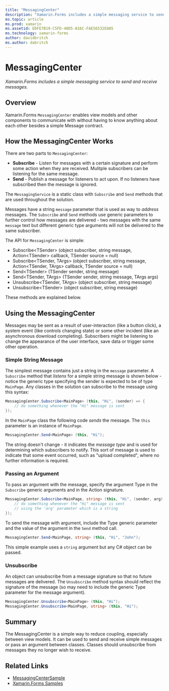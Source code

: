 ```yaml
---
title: "MessagingCenter"
description: "Xamarin.Forms includes a simple messaging service to send and receive messages."
ms.topic: article
ms.prod: xamarin
ms.assetid: EDFE7B19-C5FD-40D5-816C-FAE56532E885
ms.technology: xamarin-forms
author: davidbritch
ms.author: dabritch
---
```


# MessagingCenter

_Xamarin.Forms includes a simple messaging service to send and receive messages._

<a name="Overview" />


## Overview

Xamarin.Forms `MessagingCenter` enables view models and other components to communicate with without having to know anything about each other besides a simple Message contract.

 <a name="How_the_MessagingCenter_Works" />


## How the MessagingCenter Works

There are two parts to `MessagingCenter`:

-  **Subscribe** - Listen for messages with a certain signature and perform some action when they are received. Mulitple subscribers can be listening for the same message.
-  **Send** - Publish a message for listeners to act upon. If no listeners have subscribed then the message is ignored.


The `MessagingService` is a static class with `Subscribe` and `Send` methods that are used throughout the solution.

Messages have a string `message` parameter that is used as way to *address* messages. The `Subscribe` and `Send` methods use generic parameters to further control how messages are delivered - two messages with the same `message` text but different generic type arguments will not be delivered to the same subscriber.

The API for `MessagingCenter` is simple:

-  Subscribe&lt;TSender> (object subscriber, string message, Action&lt;TSender> callback, TSender source = null)
-  Subscribe&lt;TSender, TArgs> (object subscriber, string message, Action&lt;TSender, TArgs> callback, TSender source = null)
-  Send&lt;TSender> (TSender sender, string message)
-  Send&lt;TSender, TArgs> (TSender sender, string message, TArgs args)
-  Unsubscribe&lt;TSender, TArgs> (object subscriber, string message)
-  Unsubscribe&lt;TSender> (object subscriber, string message)


These methods are explained below.

 <a name="Using_the_MessagingCenter" />


## Using the MessagingCenter

Messages may be sent as a result of user-interaction (like a button click), a system event (like controls changing state) or some other incident (like an asynchronous download completing). Subscribers might be listening to change the appearance of the user interface, save data or trigger some other operation.

### Simple String Message

The simplest message contains just a string in the `message` parameter. A `Subscribe` method that *listens* for a simple string message is shown below - notice the generic type specifying the sender is expected to be of type `MainPage`. Any classes in the solution can subscribe to the message using this syntax:

```csharp
MessagingCenter.Subscribe<MainPage> (this, "Hi", (sender) => {
    // do something whenever the "Hi" message is sent
});
```

In the `MainPage` class the following code *sends* the message. The `this` parameter is an instance of `MainPage`.

```csharp
MessagingCenter.Send<MainPage> (this, "Hi");
```

The string doesn't change - it indicates the *message type* and is used for determining which subscribers to notify. This sort of message is used to indicate that some event occurred, such as "upload completed", where no further information is required.

### Passing an Argument

To pass an argument with the message, specify the argument Type in the `Subscribe` generic arguments and in the Action signature.

```csharp
MessagingCenter.Subscribe<MainPage, string> (this, "Hi", (sender, arg) => {
    // do something whenever the "Hi" message is sent
    // using the 'arg' parameter which is a string
});
```

To send the message with argument, include the Type generic parameter and the value of the argument in the `Send` method call.

```csharp
MessagingCenter.Send<MainPage, string> (this, "Hi", "John");
```

This simple example uses a `string` argument but any C# object can be passed.

### Unsubscribe

An object can unsubscribe from a message signature so that no future messages are delivered. The `Unsubscribe` method syntax should reflect the signature of the message (so may need to include the generic Type parameter for the message argument).

```csharp
MessagingCenter.Unsubscribe<MainPage> (this, "Hi");
MessagingCenter.Unsubscribe<MainPage, string> (this, "Hi");
```

 <a name="Summary" />


## Summary

The MessagingCenter is a simple way to reduce coupling, especially between view models. It can be used to send and receive simple messages or pass an argument between classes. Classes should unsubscribe from messages they no longer wish to receive.


## Related Links

- [MessagingCenterSample](https://developer.xamarin.com/samples/UsingMessagingCenter)
- [Xamarin.Forms Samples](https://github.com/xamarin/xamarin-forms-samples)
